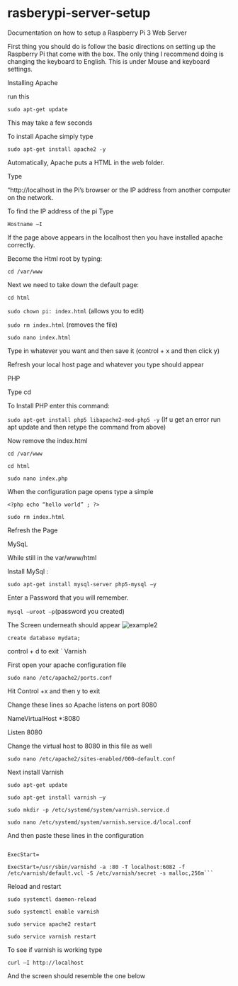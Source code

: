 # rasberypi-server-setup
Documentation on how to setup a Raspberry Pi 3 Web Server

First thing you should do is follow the basic directions on setting up the Raspberry Pi that come with the box. The only thing I recommend doing is changing the keyboard to English. This is under Mouse and keyboard settings.

Installing Apache

run this

```sudo apt-get update```

This may take a few seconds

To install Apache simply type

```sudo apt-get install apache2 -y```

Automatically, Apache puts a HTML in the web folder.

Type

“http://localhost in the Pi’s browser or the IP address from another computer on the network.

To find the IP address of the pi Type

```Hostname –I```

If the page above appears in the localhost then you have installed apache correctly.

Become the Html root by typing:

```cd /var/www```

Next we need to take down the default page:

```cd html```

```sudo chown pi: index.html``` (allows you to edit)

```sudo rm index.html``` (removes the file)

```sudo nano index.html``` 

Type in whatever you want and then save it (control + x and then click y)

Refresh your local host page and whatever you type should appear

PHP

Type cd

To Install PHP enter this command:

```sudo apt-get install php5 libapache2-mod-php5 -y``` (If u get an error run apt update and then retype the command from above)

Now remove the index.html

```cd /var/www```

```cd html```

```sudo nano index.php```

When the configuration page opens type a simple

```<?php echo “hello world” ; ?>```

```sudo rm index.html```

Refresh the Page

MySqL

While still in the var/www/html

Install MySql :

```sudo apt-get install mysql-server php5-mysql –y```

Enter a Password that you will remember.

```mysql –uroot –p```(password you created)

The Screen underneath should appear
![example2](https://cloud.githubusercontent.com/assets/20311571/16925360/d442c6d8-4cf1-11e6-92d5-c390f7636e5d.png)


```create database mydata;```

control + d to exit
`
Varnish

First open your apache configuration file

```sudo nano /etc/apache2/ports.conf```

Hit Control +x and then y to exit

Change these lines so Apache listens on port 8080

NameVirtualHost *:8080

Listen 8080

Change the virtual host to 8080 in this file as well

```sudo nano /etc/apache2/sites-enabled/000-default.conf```

Next install Varnish

```sudo apt-get update```

```sudo apt-get install varnish –y```

```sudo mkdir -p /etc/systemd/system/varnish.service.d```

```sudo nano /etc/systemd/system/varnish.service.d/local.conf```

And then paste these lines in the configuration

```[Service]

ExecStart=

ExecStart=/usr/sbin/varnishd -a :80 -T localhost:6082 -f /etc/varnish/default.vcl -S /etc/varnish/secret -s malloc,256m```
```
Reload and restart


```sudo systemctl daemon-reload```

```sudo systemctl enable varnish```

```sudo service apache2 restart```

```sudo service varnish restart```

To see if varnish is working type 

```curl –I http://localhost```

And the screen should resemble the one below



